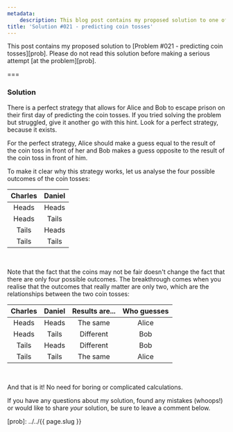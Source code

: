 ```yaml
---
metadata:
    description: This blog post contains my proposed solution to one of the problems of this blog.
title: 'Solution #021 - predicting coin tosses'
---
```


This post contains my proposed solution to [Problem #021 - predicting coin tosses][prob]. Please do not read this solution before making a serious attempt [at the problem][prob].

===

### Solution

There is a perfect strategy that allows for Alice and Bob to escape prison on their first day of predicting the coin tosses. If you tried solving the problem but struggled, give it another go with this hint. Look for a perfect strategy, because it exists.

For the perfect strategy, Alice should make a guess equal to the result of the coin toss in front of her and Bob makes a guess opposite to the result of the coin toss in front of him.

To make it clear why this strategy works, let us analyse the four possible outcomes of the coin tosses:

| Charles | Daniel |
| :-: | :-: |
| Heads | Heads |
| Heads | Tails |
| Tails | Heads |
| Tails | Tails |
<br />

Note that the fact that the coins may not be fair doesn't change the fact that there are only four possible outcomes. The breakthrough comes when you realise that the outcomes that really matter are only two, which are the relationships between the two coin tosses:

| Charles | Daniel | Results are... | Who guesses |
| :-: | :-: | :-: | :-: |
| Heads | Heads | The same | Alice |
| Heads | Tails | Different | Bob |
| Tails | Heads | Different | Bob |
| Tails | Tails | The same | Alice |
<br />

And that is it! No need for boring or complicated calculations.

If you have any questions about my solution, found any mistakes (whoops!) or would like to share *your* solution, be sure to leave a comment below.

[prob]: ../../{{ page.slug }}

